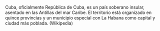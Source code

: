 Cuba, oficialmente República de Cuba, es un país soberano insular, asentado en las Antillas del mar Caribe. El territorio está organizado en quince provincias y un municipio especial con La Habana como capital y ciudad más poblada. (Wikipedia)
